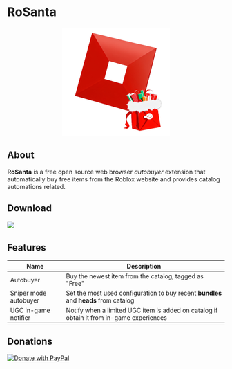 # RoSanta

<div align="center">
  <img width=250 src="public/icon.png" />
</div>

## About

**RoSanta** is a free open source web browser _autobuyer_ extension that automatically buy free items from the Roblox website and provides catalog automations related.

## Download

<a href="https://chromewebstore.google.com/detail/rosanta-roblox-free-catal/jihbdahgiamkbmjdohfaglmojmilhdbd
"><img width=200 src="https://storage.googleapis.com/web-dev-uploads/image/WlD8wC6g8khYWPJUsQceQkhXSlv1/iNEddTyWiMfLSwFD6qGq.png" />
</a>

## Features

| Name                  | Description                                                                              |
| --------------------- | ---------------------------------------------------------------------------------------- |
| Autobuyer             | Buy the newest item from the catalog, tagged as "Free"                                   |
| Sniper mode autobuyer | Set the most used configuration to buy recent **bundles** and **heads** from catalog     |
| UGC in-game notifier  | Notify when a limited UGC item is added on catalog if obtain it from in-game experiences |

## Donations

<a href="https://www.paypal.com/donate/?hosted_button_id=SLTU45DK5LFSS">
  <img width="200" src="https://raw.githubusercontent.com/stefan-niedermann/paypal-donate-button/master/paypal-donate-button.png" alt="Donate with PayPal" />
</a>
